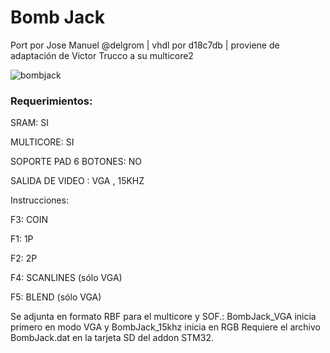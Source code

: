 # Bomb Jack

Port por Jose Manuel @delgrom | vhdl por d18c7db | proviene de adaptación de Victor Trucco a su multicore2

![bombjack](https://user-images.githubusercontent.com/31018768/71326969-8cc36780-2502-11ea-98b4-a97e80e44dee.jpeg)

### Requerimientos:

SRAM: SI

MULTICORE: SI

SOPORTE PAD 6 BOTONES: NO

SALIDA DE VIDEO : VGA , 15KHZ

Instrucciones:

F3: COIN

F1: 1P

F2: 2P

F4: SCANLINES (sólo VGA)

F5: BLEND (sólo VGA)

Se adjunta en formato RBF para el multicore y SOF.: BombJack_VGA inicia primero en modo VGA y BombJack_15khz inicia en RGB
Requiere el archivo BombJack.dat en la tarjeta SD del addon STM32.
